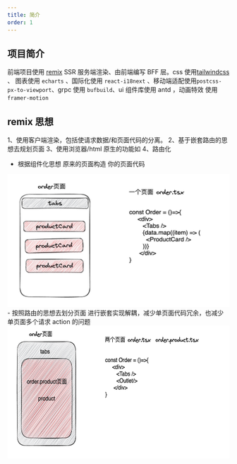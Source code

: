 ```yaml
---
title: 简介
order: 1
---
```


## 项目简介

前端项目使用 [remix](https://remix.run/docs/en) SSR 服务端渲染、由前端编写 BFF 层。css 使用[tailwindcss](https://www.tailwindcss.cn/docs) 、 图表使用 `echarts` 、国际化使用 `react-i18next` 、移动端适配使用`postcss-px-to-viewport`、grpc 使用 `bufbuild`、ui 组件库使用 antd ，动画特效 使用 `framer-motion`

## remix 思想

1、使用客户端渲染，包括使请求数据/和页面代码的分离。
2、基于嵌套路由的思想去规划页面
3、使用浏览器/html 原生的功能如<link rel=prefetch>
4、路由化

- 根据组件化思想 原来的页面构造 你的页面代码
<div>
<img src='./img/remix1.jpg' width='550' height='300'>
</div>
- 按照路由的思想去划分页面 进行嵌套实现解耦，减少单页面代码冗余，也减少单页面多个请求 action 的问题
<div>
<img src='./img/remix2.jpg' width='600' height='300'>
</div>

<!-- ## 静态资源

统一使用 webp 格式的图片 -->
